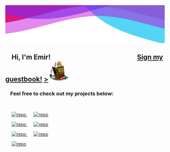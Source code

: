 <img src="https://raw.githubusercontent.com/emirsahin1/emirsahin1/master/colors.svg" width="100%" height="120" >

## &nbsp;&nbsp;&nbsp;&nbsp;Hi, I'm Emir! &nbsp;&nbsp;&nbsp;&nbsp;&nbsp;&nbsp;&nbsp;&nbsp;&nbsp;&nbsp;&nbsp;&nbsp;&nbsp;&nbsp;&nbsp;&nbsp;&nbsp;&nbsp;&nbsp;&nbsp;&nbsp;&nbsp;&nbsp;&nbsp;&nbsp;&nbsp;&nbsp;&nbsp;&nbsp;&nbsp;&nbsp;&nbsp;&nbsp;&nbsp;&nbsp;&nbsp;&nbsp;&nbsp;&nbsp;&nbsp;&nbsp;&nbsp;&nbsp;&nbsp;&nbsp;&nbsp;&nbsp;&nbsp;&nbsp;&nbsp;&nbsp;&nbsp;&nbsp;&nbsp;<a href="https://github.com/emirsahin1/emirsahin1/issues/1">Sign my guestbook!</a> <a href="https://github.com/emirsahin1/emirsahin1/issues/1">><img src="book.gif" width="65" height="65" ></a> 




###   &nbsp;&nbsp;&nbsp;&nbsp;Feel free to check out my projects below:


&nbsp;

&nbsp;&nbsp;&nbsp;&nbsp;
<a href="https://github.com/emirsahin1/AR-Lighting-Visualisation">
  <img src="https://github-readme-stats.vercel.app/api/pin/?username=emirsahin1&repo=AR-Lighting-Visualisation&theme=aura" alt="repo" />
</a>
&nbsp;&nbsp;&nbsp;&nbsp;
<a href="https://github.com/Mirage-Mode/SpleetSpace">
  <img src="https://github-readme-stats.vercel.app/api/pin/?username=Mirage-Mode&repo=SpleetSpace&theme=aura" alt="repo" />
</a>


&nbsp;&nbsp;&nbsp;&nbsp;
<a href="https://github.com/normal-map-gen-group/normal-map-generator">
  <img src="https://github-readme-stats.vercel.app/api/pin/?username=normal-map-gen-group&repo=normal-map-generator&theme=aura" alt="repo" />
</a>
&nbsp;&nbsp;&nbsp;&nbsp;
<a href="https://github.com/emirsahin1/MERN-Stack-Website">
  <img src="https://github-readme-stats.vercel.app/api/pin/?username=emirsahin1&repo=MERN-Stack-Website&theme=aura " alt="repo" />
</a>

&nbsp;&nbsp;&nbsp;&nbsp;
<a href="https://github.com/emirsahin1/ImageBench">
  <img src="https://github-readme-stats.vercel.app/api/pin/?username=emirsahin1&repo=ImageBench&theme=aura" alt="repo" />
</a>
&nbsp;&nbsp;&nbsp;&nbsp;
<a href="https://github.com/emirsahin1/wxImagePanel">
  <img src="https://github-readme-stats.vercel.app/api/pin/?username=emirsahin1&repo=wxImagePanel&theme=aura" alt="repo" />
</a>



&nbsp;&nbsp;&nbsp;&nbsp;
<a href="https://github.com/emirsahin1/MedievalCombatSystem">
  <img src="https://github-readme-stats.vercel.app/api/pin/?username=emirsahin1&repo=MedievalCombatSystem&theme=aura" alt="repo" />
</a>





<!--
**emirsahin1/emirsahin1** is a ✨ _special_ ✨ repository because its `README.md` (this file) appears on your GitHub profile.

Here are some ideas to get you started:

- 🔭 I’m currently working on ...
- 🌱 I’m currently learning ...
- 👯 I’m looking to collaborate on ...
- 🤔 I’m looking for help with ...
- 💬 Ask me about ...
- 📫 How to reach me: ...
- 😄 Pronouns: ...
- ⚡ Fun fact: ...
-->
